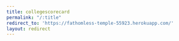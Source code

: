 ```yaml
---
title: collegescorecard
permalink: "/:title"
redirect_to: 'https://fathomless-temple-55923.herokuapp.com/'
layout: redirect
---
```


